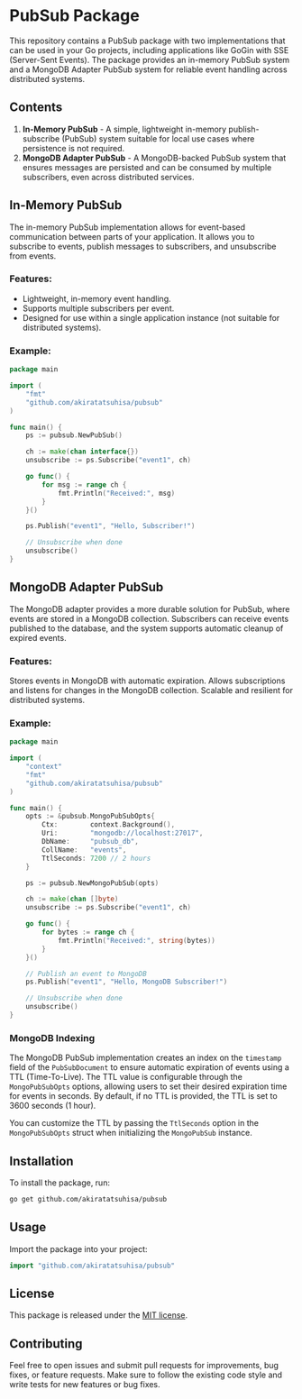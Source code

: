 # PubSub Package

This repository contains a PubSub package with two implementations that can be used in your Go projects, including applications like GoGin with SSE (Server-Sent Events). The package provides an in-memory PubSub system and a MongoDB Adapter PubSub system for reliable event handling across distributed systems.

## Contents

1. **In-Memory PubSub** - A simple, lightweight in-memory publish-subscribe (PubSub) system suitable for local use cases where persistence is not required.
2. **MongoDB Adapter PubSub** - A MongoDB-backed PubSub system that ensures messages are persisted and can be consumed by multiple subscribers, even across distributed services.

## In-Memory PubSub

The in-memory PubSub implementation allows for event-based communication between parts of your application. It allows you to subscribe to events, publish messages to subscribers, and unsubscribe from events.

### Features:

- Lightweight, in-memory event handling.
- Supports multiple subscribers per event.
- Designed for use within a single application instance (not suitable for distributed systems).

### Example:

```go
package main

import (
    "fmt"
    "github.com/akiratatsuhisa/pubsub"
)

func main() {
    ps := pubsub.NewPubSub()

    ch := make(chan interface{})
    unsubscribe := ps.Subscribe("event1", ch)

    go func() {
        for msg := range ch {
            fmt.Println("Received:", msg)
        }
    }()

    ps.Publish("event1", "Hello, Subscriber!")

    // Unsubscribe when done
    unsubscribe()
}
```

## MongoDB Adapter PubSub

The MongoDB adapter provides a more durable solution for PubSub, where events are stored in a MongoDB collection. Subscribers can receive events published to the database, and the system supports automatic cleanup of expired events.

### Features:

Stores events in MongoDB with automatic expiration.
Allows subscriptions and listens for changes in the MongoDB collection.
Scalable and resilient for distributed systems.

### Example:

```go
package main

import (
    "context"
    "fmt"
    "github.com/akiratatsuhisa/pubsub"
)

func main() {
    opts := &pubsub.MongoPubSubOpts{
        Ctx:        context.Background(),
        Uri:        "mongodb://localhost:27017",
        DbName:     "pubsub_db",
        CollName:   "events",
        TtlSeconds: 7200 // 2 hours
    }

    ps := pubsub.NewMongoPubSub(opts)

    ch := make(chan []byte)
    unsubscribe := ps.Subscribe("event1", ch)

    go func() {
        for bytes := range ch {
            fmt.Println("Received:", string(bytes))
        }
    }()

    // Publish an event to MongoDB
    ps.Publish("event1", "Hello, MongoDB Subscriber!")

    // Unsubscribe when done
    unsubscribe()
}

```

### MongoDB Indexing

The MongoDB PubSub implementation creates an index on the `timestamp` field of the `PubSubDocument` to ensure automatic expiration of events using a TTL (Time-To-Live). The TTL value is configurable through the `MongoPubSubOpts` options, allowing users to set their desired expiration time for events in seconds. By default, if no TTL is provided, the TTL is set to 3600 seconds (1 hour).

You can customize the TTL by passing the `TtlSeconds` option in the `MongoPubSubOpts` struct when initializing the `MongoPubSub` instance.

## Installation

To install the package, run:

```bash
go get github.com/akiratatsuhisa/pubsub
```

## Usage

Import the package into your project:

```go
import "github.com/akiratatsuhisa/pubsub"
```

## License

This package is released under the [MIT license](LICENSE).

## Contributing

Feel free to open issues and submit pull requests for improvements, bug fixes, or feature requests. Make sure to follow the existing code style and write tests for new features or bug fixes.
